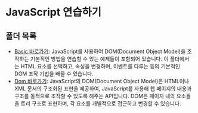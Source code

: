 # JavaScript 연습하기

## 폴더 목록

- [Basic 바로가기](https://github.com/KIMJUNGRYUN/JavaScript/tree/main/Basic): JavaScript를 사용하여 DOM(Document Object Model)을 조작하는 기본적인 방법을 연습할 수 있는 예제들이 포함되어 있습니다. 이 폴더에서는 HTML 요소를 선택하고, 속성을 변경하며, 이벤트를 다루는 등의 기본적인 DOM 조작 기법을 배울 수 있습니다.
- [Dom 바로가기](https://github.com/KIMJUNGRYUN/JavaScript/tree/main/Dom): JavaScript의 DOM(Document Object Model)은 HTML이나 XML 문서의 구조화된 표현을 제공하여, JavaScript를 사용해 웹 페이지의 내용과 구조를 동적으로 조작할 수 있도록 해주는 API입니다. DOM은 페이지 내의 요소들을 트리 구조로 표현하며, 각 요소를 개별적으로 접근하고 변경할 수 있습니다.
